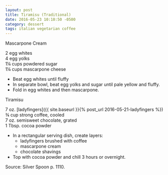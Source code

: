 ```yaml
---
layout: post
title: Tiramisu (Traditional)
date: 2016-05-23 10:10:50 -0500
category: dessert
tags: italian vegetarian coffee
---
```

Mascarpone Cream
  
2 egg whites  
4 egg yolks  
1¼ cups powdered sugar  
1¼ cups mascarpone cheese  

* Beat egg whites until fluffy
* In separate bowl, beat egg yolks and sugar until pale yellow and fluffy.
* Fold in egg whites and then mascarpone.

Tiramisu
  
7 oz. [ladyfingers]({{ site.baseurl }}{% post_url 2016-05-21-ladyfingers %})
¾ cup strong coffee, cooled  
7 oz. semisweet chocolate, grated  
1 Tbsp. cocoa powder  

* In a rectangular serving dish, create layers:  
  * ladyfingers brushed with coffee
  * mascarpone cream
  * chocolate shavings
* Top with cocoa powder and chill 3 hours or overnight.

Source: Silver Spoon p. 1110.  
